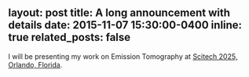 layout: post
title: A long announcement with details
date: 2015-11-07 15:30:00-0400
inline: true
related_posts: false
---

I will be presenting my work on Emission Tomography at [Scitech 2025, Orlando, Florida](https://www.aiaa.org/SciTech).
